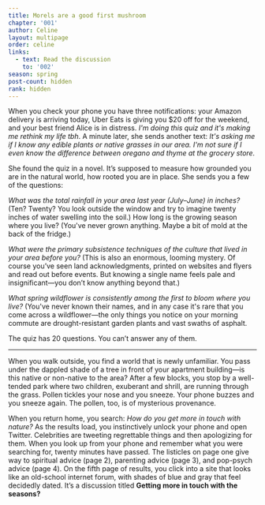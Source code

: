```yaml
---
title: Morels are a good first mushroom
chapter: '001'
author: Celine
layout: multipage
order: celine
links:
  - text: Read the discussion
    to: '002'
season: spring
post-count: hidden
rank: hidden
---
```


When you check your phone you have three notifications: your Amazon delivery is arriving today, Uber Eats is giving you $20 off for the weekend, and your best friend Alice is in distress. *I'm doing this quiz and it's making me rethink my life tbh*. A minute later, she sends another text: *It's asking me if I know any edible plants or native grasses in our area. I'm not sure if I even know the difference between oregano and thyme at the grocery store.*

She found the quiz in a novel. It’s supposed to measure how grounded you are in the natural world, how rooted you are in place. She sends you a few of the questions:

*What was the total rainfall in your area last year (July–June) in inches?* (Ten? Twenty? You look outside the window and try to imagine twenty inches of water swelling into the soil.)
How long is the growing season where you live? (You've never grown anything. Maybe a bit of mold at the back of the fridge.)

*What were the primary subsistence techniques of the culture that lived in your area before you?* (This is also an enormous, looming mystery. Of course you’ve seen land acknowledgments, printed on websites and flyers and read out before events. But knowing a single name feels pale and insignificant—you don’t know anything beyond that.)

*What spring wildflower is consistently among the first to bloom where you live?* (You've never known their names, and in any case it's rare that you come across a wildflower—the only things you notice on your morning commute are drought-resistant garden plants and vast swaths of asphalt.

The quiz has 20 questions. You can’t answer any of them.

---

When you walk outside, you find a world that is newly unfamiliar. You pass under the dappled shade of a tree in front of your apartment building—is this native or non-native to the area?
After a few blocks, you stop by a well-tended park where two children, exuberant and shrill, are running through the grass. Pollen tickles your nose and you sneeze. Your phone buzzes and you sneeze again. The pollen, too, is of mysterious provenance.

When you return home, you search: *How do you get more in touch with nature?* As the results load, you instinctively unlock your phone and open Twitter. Celebrities are tweeting regrettable things and then apologizing for them. When you look up from your phone and remember what you were searching for, twenty minutes have passed.
The listicles on page one give way to spiritual advice (page 2), parenting advice (page 3), and pop-psych advice (page 4). On the fifth page of results, you click into a site that looks like an old-school internet forum, with shades of blue and gray that feel decidedly dated. It’s a discussion titled **Getting more in touch with the seasons?**
